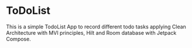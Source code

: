 # ToDoList
This is a simple TodoList App to record different todo tasks applying Clean Architecture with MVI principles, Hilt and Room database with Jetpack Compose.
